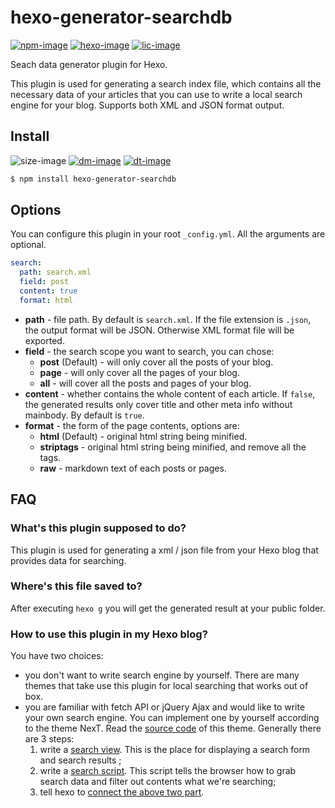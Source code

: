 # hexo-generator-searchdb

[![npm-image]][npm-url]
[![hexo-image]][hexo-url]
[![lic-image]](LICENSE)

Seach data generator plugin for Hexo.

This plugin is used for generating a search index file, which contains all the necessary data of your articles that you can use to write a local search engine for your blog. Supports both XML and JSON format output.

## Install

![size-image]
[![dm-image]][npm-url]
[![dt-image]][npm-url]

``` bash
$ npm install hexo-generator-searchdb
```

## Options

You can configure this plugin in your root `_config.yml`. All the arguments are optional.

``` yaml
search:
  path: search.xml
  field: post
  content: true
  format: html
```

- **path** - file path. By default is `search.xml`. If the file extension is `.json`, the output format will be JSON. Otherwise XML format file will be exported.
- **field** - the search scope you want to search, you can chose:
  * **post** (Default) - will only cover all the posts of your blog.
  * **page** - will only cover all the pages of your blog.
  * **all** - will cover all the posts and pages of your blog.
- **content** - whether contains the whole content of each article. If `false`, the generated results only cover title and other meta info without mainbody. By default is `true`.
- **format** - the form of the page contents, options are:
  * **html** (Default) - original html string being minified.
  * **striptags** - original html string being minified, and remove all the tags.
  * **raw** - markdown text of each posts or pages.

## FAQ

### What's this plugin supposed to do?

This plugin is used for generating a xml / json file from your Hexo blog that provides data for searching.

### Where's this file saved to?

After executing `hexo g` you will get the generated result at your public folder.

### How to use this plugin in my Hexo blog?

You have two choices:

* you don't want to write search engine by yourself. There are many themes that take use this plugin for local searching that works out of box.
* you are familiar with fetch API or jQuery Ajax and would like to write your own search engine. You can implement one by yourself according to the theme NexT. Read the [source code](https://github.com/next-theme/hexo-theme-next) of this theme. Generally there are 3 steps:
  1. write a [search view](https://github.com/next-theme/hexo-theme-next/blob/v8.0.0-rc.1/layout/_partials/search/localsearch.njk). This is the place for displaying a search form and search results ;
  2. write a [search script](https://github.com/next-theme/hexo-theme-next/blob/v8.0.0-rc.1/source/js/local-search.js). This script tells the browser how to grab search data and filter out contents what we're searching;
  3. tell hexo to [connect the above two part](https://github.com/next-theme/hexo-theme-next/blob/v8.0.0-rc.1/layout/_third-party/search/localsearch.njk).

[npm-image]: https://img.shields.io/npm/v/hexo-generator-searchdb?style=flat-square
[hexo-image]: https://img.shields.io/badge/hexo-%3E%3D%203.0-blue?style=flat-square
[lic-image]: https://img.shields.io/npm/l/hexo-generator-searchdb?style=flat-square

[size-image]: https://img.shields.io/github/languages/code-size/next-theme/hexo-generator-searchdb?style=flat-square
[dm-image]: https://img.shields.io/npm/dm/hexo-generator-searchdb?style=flat-square
[dt-image]: https://img.shields.io/npm/dt/hexo-generator-searchdb?style=flat-square

[npm-url]: https://www.npmjs.com/package/hexo-generator-searchdb
[hexo-url]: https://hexo.io
